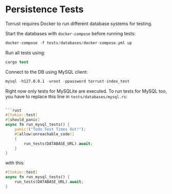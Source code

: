 # Persistence Tests

Torrust requires Docker to run different database systems for testing.

Start the databases with `docker-compose` before running tests:

```s
docker-compose -f tests/databases/docker-compose.yml up
```

Run all tests using:

```s
cargo test
```

Connect to the DB using MySQL client:

```s
mysql -h127.0.0.1 -uroot -ppassword torrust-index_test
```

Right now only tests for MySQLite are executed. To run tests for MySQL too,
you have to replace this line in `tests/databases/mysql.rs`:

```rust

```rust
#[tokio::test]
#[should_panic]
async fn run_mysql_tests() {
    panic!("Todo Test Times Out!");
    #[allow(unreachable_code)]
    {
        run_tests(DATABASE_URL).await;
    }
}
```

with this:

```rust
#[tokio::test]
async fn run_mysql_tests() {
    run_tests(DATABASE_URL).await;
}
```
